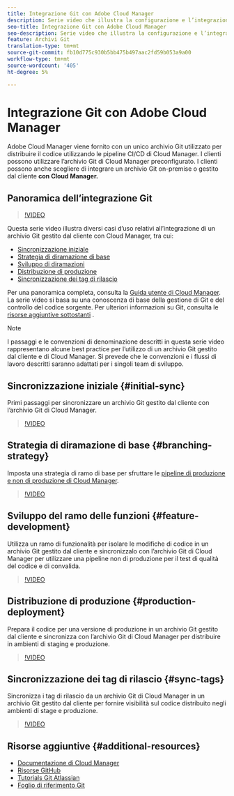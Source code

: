 ```yaml
---
title: Integrazione Git con Adobe Cloud Manager
description: Serie video che illustra la configurazione e l’integrazione di un archivio Git gestito dal cliente (on-premise) con Adobe Cloud Manager.
seo-title: Integrazione Git con Adobe Cloud Manager
seo-description: Serie video che illustra la configurazione e l’integrazione di un archivio Git gestito dal cliente (on-premise) con Adobe Cloud Manager.
feature: Archivi Git
translation-type: tm+mt
source-git-commit: fb10d775c930b5bb475b497aac2fd59b053a9a00
workflow-type: tm+mt
source-wordcount: '405'
ht-degree: 5%

---
```



# Integrazione Git con Adobe Cloud Manager

Adobe Cloud Manager viene fornito con un unico archivio Git utilizzato per distribuire il codice utilizzando le pipeline CI/CD di Cloud Manager. I clienti possono utilizzare l’archivio Git di Cloud Manager preconfigurato. I clienti possono anche scegliere di integrare un archivio Git on-premise o gestito dal cliente **con Cloud Manager.**

## Panoramica dell’integrazione Git

>[!VIDEO](https://video.tv.adobe.com/v/28710/)

Questa serie video illustra diversi casi d’uso relativi all’integrazione di un archivio Git gestito dal cliente con Cloud Manager, tra cui:

* [Sincronizzazione iniziale](#initial-sync)
* [Strategia di diramazione di base](#branching-strategy)
* [Sviluppo di diramazioni](#feature-development)
* [Distribuzione di produzione](#production-deployment)
* [Sincronizzazione dei tag di rilascio](#sync-tags)

Per una panoramica completa, consulta la [Guida utente di Cloud Manager](https://docs.adobe.com/content/help/it/experience-manager-cloud-manager/using/introduction-to-cloud-manager.html). La serie video si basa su una conoscenza di base della gestione di Git e del controllo del codice sorgente. Per ulteriori informazioni su Git, consulta le [risorse aggiuntive sottostanti](#additional-resources) .

>[!NOTE]
>
> I passaggi e le convenzioni di denominazione descritti in questa serie video rappresentano alcune best practice per l’utilizzo di un archivio Git gestito dal cliente e di Cloud Manager. Si prevede che le convenzioni e i flussi di lavoro descritti saranno adattati per i singoli team di sviluppo.

## Sincronizzazione iniziale {#initial-sync}

Primi passaggi per sincronizzare un archivio Git gestito dal cliente con l’archivio Git di Cloud Manager.

>[!VIDEO](https://video.tv.adobe.com/v/28711/?quality=12)

## Strategia di diramazione di base {#branching-strategy}

Imposta una strategia di ramo di base per sfruttare le [pipeline di produzione e non di produzione di Cloud Manager](https://docs.adobe.com/content/help/en/experience-manager-cloud-manager/using/how-to-use/configuring-pipeline.html).

>[!VIDEO](https://video.tv.adobe.com/v/28712/?quality=12)

## Sviluppo del ramo delle funzioni {#feature-development}

Utilizza un ramo di funzionalità per isolare le modifiche di codice in un archivio Git gestito dal cliente e sincronizzalo con l’archivio Git di Cloud Manager per utilizzare una pipeline non di produzione per il test di qualità del codice e di convalida.

>[!VIDEO](https://video.tv.adobe.com/v/28723/?quality=12)

## Distribuzione di produzione {#production-deployment}

Prepara il codice per una versione di produzione in un archivio Git gestito dal cliente e sincronizza con l’archivio Git di Cloud Manager per distribuire in ambienti di staging e produzione.

>[!VIDEO](https://video.tv.adobe.com/v/28724/?quality=12)

## Sincronizzazione dei tag di rilascio {#sync-tags}

Sincronizza i tag di rilascio da un archivio Git di Cloud Manager in un archivio Git gestito dal cliente per fornire visibilità sul codice distribuito negli ambienti di stage e produzione.

>[!VIDEO](https://video.tv.adobe.com/v/28725/?quality=12)

## Risorse aggiuntive {#additional-resources}

* [Documentazione di Cloud Manager](https://docs.adobe.com/content/help/en/experience-manager-cloud-manager/using/introduction-to-cloud-manager.html)
* [Risorse GitHub](https://try.github.io)
* [Tutorials Git Atlassian](https://www.atlassian.com/git/tutorials/what-is-version-control)
* [Foglio di riferimento Git](https://education.github.com/git-cheat-sheet-education.pdf)